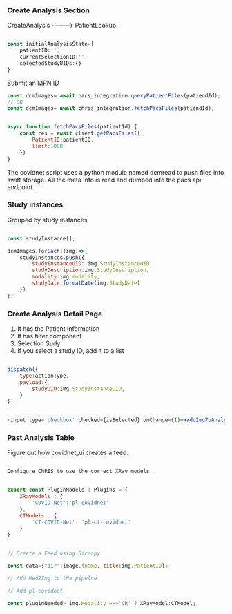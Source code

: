 ### Create Analysis Section


CreateAnalysis -----> PatientLookup.

```typescript

const initialAnalysisState={
    patientID:'',
    currentSelectionID:'',
    selectedStudyUIDs:{}
}

```
Submit an MRN ID

```javascript
const dcmImages= await pacs_integration.queryPatientFiles(patiendId);
// OR
const dcmImages= await chris_integration.fetchPacsFiles(patiendId);


async function fetchPacsFiles(patientId) {
    const res = await client.getPacsFiles({
        PatientID:patientID,
        limit:1000
    })
}

```

The covidnet script uses a python module named dcmread to push files into swift storage. All the meta info is read and dumped into the pacs api endpoint.

### Study instances

Grouped by study instances


```javascript

const studyInstance[];

dcmImages.forEach((img)=>{
    studyInstances.push({
        studyInstanceUID: img.StudyInstanceUID,
        studyDescription:img.StudyDescription,
        modality:img.modality,
        studyDate:formatDate(img.StudyDate)
    })
})


```


### Create Analysis Detail Page


1. It has the Patient Information
2. It has filter component
3. Selection Sudy
4. If you select a study ID, add it to a list



```javascript

dispatch({
    type:actionType,
    payload:{
        studyUID:img.StudyInstanceUID,
    }
})


<input type='checkbox' checked={isSelected} onChange={()=>addImgToAnalysis(isSelected, img)}/>

```


### Past Analysis Table

Figure out how covidnet_ui creates a feed.



```javascript

Configure ChRIS to use the correct XRay models.


export const PluginModels : Plugins = {
    XRayModels : {
        'COVID-Net':'pl-covidnet'
    },
    CTModels : {
        'CT-COVID-Net': 'pl-ct-covidnet'
    }
}


// Create a Feed using Dircopy

const data={"dir":image.fname, title:img.PatientID};

// Add Med2Img to the pipelne

// Add pl-covidnet

const pluginNeeded= img.Modality ==='CR' ? XRayModel:CTModel;


```


